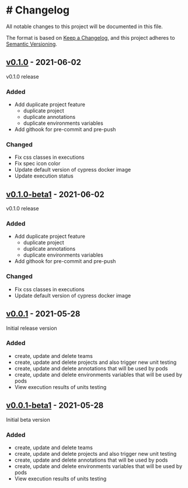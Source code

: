 # # Changelog
All notable changes to this project will be documented in this file.

The format is based on [Keep a Changelog](https://keepachangelog.com/en/1.0.0/),
and this project adheres to [Semantic Versioning](https://semver.org/spec/v2.0.0.html).

## [v0.1.0](https://github.com/Lord-Y/cypress-parallel/releases/tag/v0.0.1) - 2021-06-02

v0.1.0 release

### Added
- Add duplicate project feature
  - duplicate project
  - duplicate annotations
  - duplicate environments variables
- Add githook for pre-commit and pre-push

### Changed
- Fix css classes in executions
- Fix spec icon color
- Update default version of cypress docker image
- Update execution status

## [v0.1.0-beta1](https://github.com/Lord-Y/cypress-parallel/releases/tag/v0.0.1-beta1) - 2021-06-02

v0.1.0 release

### Added
- Add duplicate project feature
  - duplicate project
  - duplicate annotations
  - duplicate environments variables
- Add githook for pre-commit and pre-push

### Changed
- Fix css classes in executions
- Update default version of cypress docker image

## [v0.0.1](https://github.com/Lord-Y/cypress-parallel/releases/tag/v0.0.1) - 2021-05-28

Initial release version

### Added
- create, update and delete teams
- create, update and delete projects and also trigger new unit testing
- create, update and delete annotations that will be used by pods
- create, update and delete environments variables that will be used by pods
- View execution results of units testing

## [v0.0.1-beta1](https://github.com/Lord-Y/cypress-parallel/releases/tag/v0.0.1-beta1) - 2021-05-28

Initial beta version

### Added
- create, update and delete teams
- create, update and delete projects and also trigger new unit testing
- create, update and delete annotations that will be used by pods
- create, update and delete environments variables that will be used by pods
- View execution results of units testing
